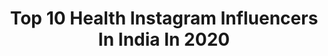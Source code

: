 ---
title: Top 10 Health Instagram Influencers In India In 2020
description: >-
  Find top health Instagram influencers in India in 2020. Most popular hashtags: #stayhome #quarantine #love #india.
platform: Instagram
profiles:
  - username: "i.am.pragati"
    fullname: >-
      👑 PRAGATI 👑
    location: "India"
    followers: 178164
    engagement: 1017
    commentsToLikes: 0.019167
    id: ck13861fgenhm0i19wg4k5hsm
    verified: false
    hashtags: "#punjabilook, #tukallahisohnani, #fashionnova, #tiktokindo"
  - username: "alphayash"
    fullname: >-
      Yash Sharma
    location: "India"
    followers: 29826
    engagement: 1422
    commentsToLikes: 0.024825
    id: ck8t0ziamtwq00j78vh1sdk7d
    verified: false
    hashtags: ""
  - username: "matyldab8"
    fullname: >-
      ✨MATYLDA✨
    location: "India"
    followers: 233787
    engagement: 961
    commentsToLikes: 0.020926
    id: ck6tsfq794iev0j71jc16br62
    verified: false
    hashtags: "#poolside, #portrait, #swimwear, #fitnessmodel"
  - username: "manishayadavsuresh"
    fullname: >-
      Manisha Yadav
    location: "India"
    followers: 35394
    engagement: 703
    commentsToLikes: 0.011502
    id: ck15qawzx1yjz0i19pxexsg91
    verified: false
    hashtags: "#justletgo, #womansdaywishes, #candlelight, #teatotaler"
  - username: "simrn_singh_dhillon"
    fullname: >-
      Sim Dhillon
    location: "India"
    followers: 21768
    engagement: 1389
    commentsToLikes: 0.013342
    id: ck15q475c10ls0i19ct2hj1f2
    verified: false
    hashtags: ""
  - username: "viraj_sheth"
    fullname: >-
      Viraj Sheth
    location: "India"
    followers: 41072
    engagement: 2854
    commentsToLikes: 0.007198
    id: ck13blrqew1780i199cxrl3uu
    verified: false
    hashtags: "#nobeardgrowthnoproblem, #cleanshavenpositivityformen, #worldmentalhealthday, #30yearsofcomedy"
  - username: "sadiebellydance"
    fullname: >-
      Sadie Marquardt
    location: "India"
    followers: 94645
    engagement: 290
    commentsToLikes: 0.043413
    id: ck0w5lnw649bo0i19dv5hrm4t
    verified: true
    hashtags: "#bellydanceclass, #daliyadance, #statuesque, #kansascity"
  - username: "byronherrera.ec"
    fullname: >-
      B Y R O N  H E R R E R A
    location: "India"
    followers: 4209
    engagement: 1711
    commentsToLikes: 0.061021
    id: ck5qcki5rr0vx0i11a2k0pg9c
    verified: false
    hashtags: "#love, #awake, #image, #nepal"
  - username: "nicolehuber90"
    fullname: >-
      Nicole Huber
    location: "India"
    followers: 103834
    engagement: 188
    commentsToLikes: 0.024327
    id: ck0u9t977altr0i191ky8lq95
    verified: true
    hashtags: "#sanvalentin, #amorincondicional, #oh, #poderosamentehumana"
  - username: "ayushee.ghoshal"
    fullname: >-
      Ayushee Ghoshal
    location: "India"
    followers: 5178
    engagement: 621
    commentsToLikes: 0.049250
    id: ck8t6m6tbe3h70j78kavwvehr
    verified: false
    hashtags: "#travelbug, #picoftheday, #poetscommunity, #queentheband"
---